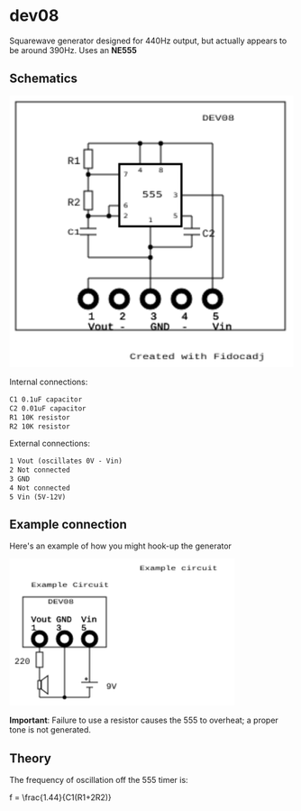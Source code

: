 # dev08 

Squarewave generator designed for 440Hz output, but actually appears to be around 390Hz. Uses an **NE555** 

## Schematics

<img src="dev08.svg" width="600">

Internal connections:
```
C1 0.1uF capacitor
C2 0.01uF capacitor
R1 10K resistor
R2 10K resistor
```

External connections:

```
1 Vout (oscillates 0V - Vin)
2 Not connected
3 GND
4 Not connected
5 Vin (5V-12V)
```

## Example connection

Here's an example of how you might hook-up the generator

<img src="dev08eg.svg" width="400">

**Important**: Failure to use a resistor causes the 555 to overheat; a proper tone is not generated.


## Theory

The frequency of oscillation off the 555 timer is:

f = \frac{1.44}{C1(R1+2R2)}
